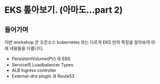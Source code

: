# EKS 톺아보기. (아마도...part 2)

## 들어가며
이번 workshop 은 오픈소스 kubernetes 와는 다르게 EKS 만의 특징을 알아보려 아래 내용들을 다룹니다.
* PersistentVolume(PV) 와 EBS
* Service의 Loadbalancer Types
* ALB Ingress controller
* External-dns plugin 과 Route53
